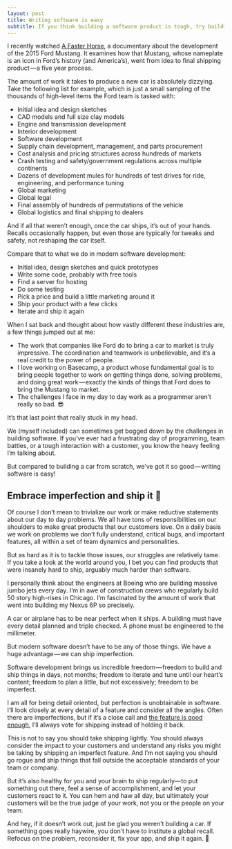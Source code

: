 ```yaml
---
layout: post
title: Writing software is easy
subtitle: If you think building a software product is tough, try building a legendary car from scratch.
---
```


I recently watched [A Faster Horse](https://www.youtube.com/watch?v=_y1Vr2zaYJU), a documentary about the development of the 2015 Ford Mustang. It examines how that Mustang, whose nameplate is an icon in Ford’s history (and America’s), went from idea to final shipping product — a five year process.

The amount of work it takes to produce a new car is absolutely dizzying. Take the following list for example, which is just a small sampling of the thousands of high-level items the Ford team is tasked with:

* Initial idea and design sketches
* CAD models and full size clay models
* Engine and transmission development
* Interior development
* Software development
* Supply chain development, management, and parts procurement
* Cost analysis and pricing structures across hundreds of markets
* Crash testing and safety/government regulations across multiple continents
* Dozens of development mules for hundreds of test drives for ride, engineering, and performance tuning
* Global marketing
* Global legal
* Final assembly of hundreds of permutations of the vehicle
* Global logistics and final shipping to dealers

And if all that weren’t enough, once the car ships, it’s out of your hands. Recalls occasionally happen, but even those are typically for tweaks and safety, not reshaping the car itself.

Compare that to what we do in modern software development:

* Initial idea, design sketches and quick prototypes
* Write some code, probably with free tools
* Find a server for hosting
* Do some testing
* Pick a price and build a little marketing around it
* Ship your product with a few clicks
* Iterate and ship it again

When I sat back and thought about how vastly different these industries are, a few things jumped out at me:

* The work that companies like Ford do to bring a car to market is truly impressive. The coordination and teamwork is unbelievable, and it’s a real credit to the power of people.
* I love working on Basecamp, a product whose fundamental goal is to bring people together to work on getting things done, solving problems, and doing great work — exactly the kinds of things that Ford does to bring the Mustang to market.
* The challenges I face in my day to day work as a programmer aren’t really so bad. 😎

It’s that last point that really stuck in my head.

We (myself included) can sometimes get bogged down by the challenges in building software. If you’ve ever had a frustrating day of programming, team battles, or a tough interaction with a customer, you know the heavy feeling I’m talking about.

But compared to building a car from scratch, we’ve got it so good — writing software is easy!

## Embrace imperfection and ship it 🚢

Of course I don’t mean to trivialize our work or make reductive statements about our day to day problems. We all have tons of responsibilities on our shoulders to make great products that our customers love. On a daily basis we work on problems we don’t fully understand, critical bugs, and important features, all within a set of team dynamics and personalities.

But as hard as it is to tackle those issues, our struggles are relatively tame. If you take a look at the world around you, I bet you can find products that were insanely hard to ship, arguably much harder than software.

I personally think about the engineers at Boeing who are building massive jumbo jets every day. I’m in awe of construction crews who regularly build 50 story high-rises in Chicago. I’m fascinated by the amount of work that went into building my Nexus 6P so precisely.

A car or airplane has to be near perfect when it ships. A building must have every detail planned and triple checked. A phone must be engineered to the millimeter.

But modern software doesn’t have to be any of those things. We have a huge advantage — we can ship imperfection.

Software development brings us incredible freedom — freedom to build and ship things in days, not months; freedom to iterate and tune until our heart’s content; freedom to plan a little, but not excessively; freedom to be imperfect.

I am all for being detail oriented, but perfection is unobtainable in software. I’ll look closely at every detail of a feature and consider all the angles. Often there are imperfections, but if it’s a close call and [the feature is good enough](https://signalvnoise.com/posts/3748-captured-by-quality), I’ll always vote for shipping instead of holding it back.

This is not to say you should take shipping lightly. You should always consider the impact to your customers and understand any risks you might be taking by shipping an imperfect feature. And I’m not saying you should go rogue and ship things that fall outside the acceptable standards of your team or company.

But it’s also healthy for you and your brain to ship regularly— to put something out there, feel a sense of accomplishment, and let your customers react to it. You can hem and haw all day, but ultimately your customers will be the true judge of your work, not you or the people on your team.

And hey, if it doesn’t work out, just be glad you weren’t building a car. If something goes really haywire, you don’t have to institute a global recall. Refocus on the problem, reconsider it, fix your app, and ship it again. 🤘